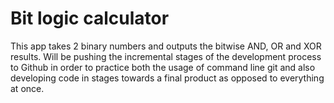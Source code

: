 # Bit logic calculator

This app takes 2 binary numbers and outputs the bitwise AND, OR and XOR results. Will be pushing the incremental stages of the development process to Github in order to practice both the usage of command line git and also developing code in stages towards a final product as opposed to everything at once.